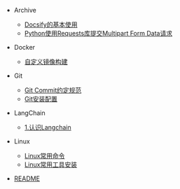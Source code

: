 
- Archive
  - [Docsify的基本使用](Archive/docsify的基本使用.md)
  - [Python使用Requests库提交Multipart Form Data请求](Archive/python使用requests库提交multipart-form-data请求.md)

- Docker
  - [自定义镜像构建](Docker/自定义镜像构建.md)

- Git
  - [Git Commit约定规范](Git/git-commit约定规范.md)
  - [Git安装配置](Git/git安装配置.md)

- LangChain
  - [1.认识Langchain](LangChain/1.认识langchain.md)

- Linux
  - [Linux常用命令](Linux/linux常用命令.md)
  - [Linux常用工具安装](Linux/linux常用工具安装.md)

- [README](README.md)
